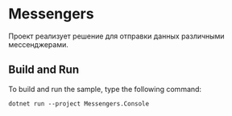 # Messengers

Проект реализует решение для отправки данных различными мессенджерами.


## Build and Run

To build and run the sample, type the following command:

`dotnet run --project Messengers.Console`